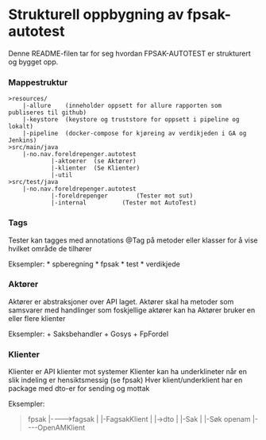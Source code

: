 # Strukturell oppbygning av fpsak-autotest
Denne README-filen tar for seg hvordan FPSAK-AUTOTEST er strukturert og bygget opp. 

###  Mappestruktur
```
>resources/
	|-allure    (inneholder oppsett for allure rapporten som publiseres til github)
	|-keystore  (keystore og truststore for oppsett i pipeline og lokalt)	
	|-pipeline  (docker-compose for kjøreing av verdikjeden i GA og Jenkins)
>src/main/java
	|-no.nav.foreldrepenger.autotest
			|-aktoerer  (se Aktører)
			|-klienter  (Se Klienter)
			|-util		
>src/test/java
	|-no.nav.foreldrepenger.autotest
			|-foreldrepenger        (Tester mot sut)
			|-internal	        (Tester mot AutoTest)
```
### Tags

Tester kan tagges med annotations @Tag på metoder eller klasser for å vise hvilket område de tilhører

Eksempler:
	* spberegning
	* fpsak
	* test
	* verdikjede

### Aktører

Aktører er abstraksjoner over API laget. Aktører skal ha metoder som samsvarer med handlinger som foskjellige aktører kan ha
Aktører bruker en eller flere klienter

Eksempler:
	+ Saksbehandler
	+ Gosys
	+ FpFordel
	
### Klienter

Klienter er API klienter mot systemer
Klienter kan ha underklineter når en slik indeling er hensiktsmessig (se fpsak)
Hver klient/underklient har en package med dto-er for sending og mottak

Eksempler:

>fpsak
|---->fagsak
|		|-FagsakKlient
|		|->dto
|			|-Sak
|			|-Søk
>openam
|----OpenAMKlient
